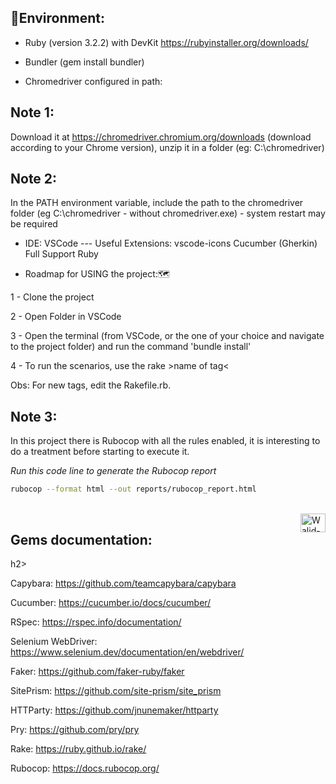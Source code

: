 <h2>🌱Environment:</h2> 

- Ruby (version 3.2.2) with DevKit https://rubyinstaller.org/downloads/

- Bundler (gem install bundler)

- Chromedriver configured in path:
## Note 1:
Download it at https://chromedriver.chromium.org/downloads (download according to your Chrome version), unzip it in a folder (eg: C:\chromedriver) 
## Note 2:
In the PATH environment variable, include the path to the chromedriver folder (eg C:\chromedriver - without chromedriver.exe) - system restart may be required

- IDE: VSCode --- Useful Extensions: vscode-icons Cucumber (Gherkin) Full Support Ruby

- Roadmap for USING the project:🗺

1 - Clone the project

2 - Open Folder in VSCode

3 - Open the terminal (from VSCode, or the one of your choice and navigate to the project folder) and run the command 'bundle install'

4 - To run the scenarios, use the rake >name of tag<

Obs: For new tags, edit the Rakefile.rb.

## Note 3:
In this project there is Rubocop with all the rules enabled, it is interesting to do a treatment before starting to execute it.

<i>Run this code line to generate the Rubocop report</i>
```sh
rubocop --format html --out reports/rubocop_report.html
```

<div style="display: inline_block" align="left"><br>
  <img align="right" alt="Walid-Ruby" height="30" width="40" src="https://cdn.jsdelivr.net/gh/devicons/devicon/icons/ruby/ruby-plain.svg" />

<h2>Gems documentation:</h2>h2>

Capybara: https://github.com/teamcapybara/capybara

Cucumber: https://cucumber.io/docs/cucumber/

RSpec: https://rspec.info/documentation/

Selenium WebDriver: https://www.selenium.dev/documentation/en/webdriver/

Faker: https://github.com/faker-ruby/faker

SitePrism: https://github.com/site-prism/site_prism

HTTParty: https://github.com/jnunemaker/httparty

Pry: https://github.com/pry/pry

Rake: https://ruby.github.io/rake/

Rubocop: https://docs.rubocop.org/

